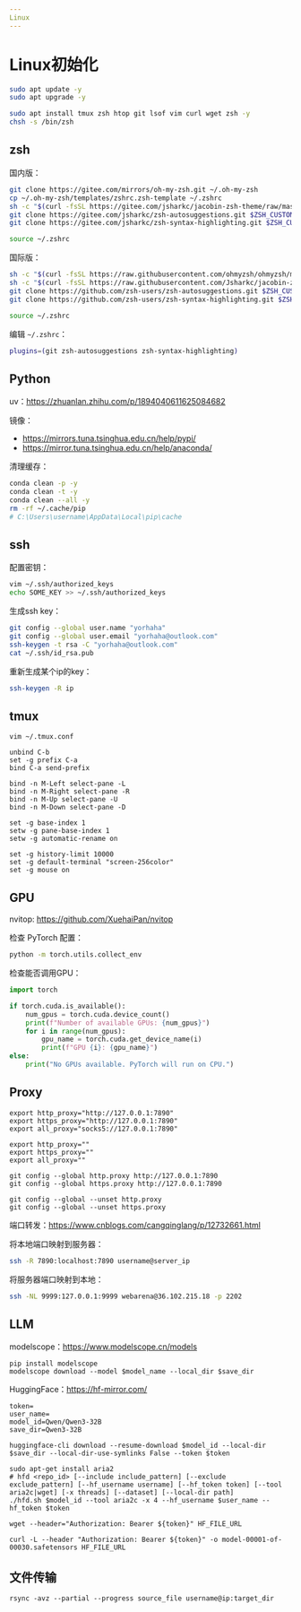 ```yaml
---
Linux
---
```


# Linux初始化

```sh
sudo apt update -y
sudo apt upgrade -y

sudo apt install tmux zsh htop git lsof vim curl wget zsh -y
chsh -s /bin/zsh
```

## zsh

国内版：

```sh
git clone https://gitee.com/mirrors/oh-my-zsh.git ~/.oh-my-zsh
cp ~/.oh-my-zsh/templates/zshrc.zsh-template ~/.zshrc
sh -c "$(curl -fsSL https://gitee.com/jsharkc/jacobin-zsh-theme/raw/master/install.sh)"
git clone https://gitee.com/jsharkc/zsh-autosuggestions.git $ZSH_CUSTOM/plugins/zsh-autosuggestions
git clone https://gitee.com/jsharkc/zsh-syntax-highlighting.git $ZSH_CUSTOM/plugins/zsh-syntax-highlighting

source ~/.zshrc
```

国际版：

```sh
sh -c "$(curl -fsSL https://raw.githubusercontent.com/ohmyzsh/ohmyzsh/master/tools/install.sh)"
sh -c "$(curl -fsSL https://raw.githubusercontent.com/Jsharkc/jacobin-zsh-theme/master/install.sh)" 
git clone https://github.com/zsh-users/zsh-autosuggestions.git $ZSH_CUSTOM/plugins/zsh-autosuggestions
git clone https://github.com/zsh-users/zsh-syntax-highlighting.git $ZSH_CUSTOM/plugins/zsh-syntax-highlighting

source ~/.zshrc
```

编辑 `~/.zshrc`：

```sh
plugins=(git zsh-autosuggestions zsh-syntax-highlighting)
```

## Python

uv：https://zhuanlan.zhihu.com/p/1894040611625084682

镜像：
- https://mirrors.tuna.tsinghua.edu.cn/help/pypi/
- https://mirror.tuna.tsinghua.edu.cn/help/anaconda/

清理缓存：

```sh
conda clean -p -y
conda clean -t -y
conda clean --all -y
rm -rf ~/.cache/pip
# C:\Users\username\AppData\Local\pip\cache
```

## ssh

配置密钥：

```sh
vim ~/.ssh/authorized_keys
echo SOME_KEY >> ~/.ssh/authorized_keys
```

生成ssh key：

```sh
git config --global user.name "yorhaha"
git config --global user.email "yorhaha@outlook.com"
ssh-keygen -t rsa -C "yorhaha@outlook.com"
cat ~/.ssh/id_rsa.pub
```

重新生成某个ip的key：

```sh
ssh-keygen -R ip
```

## tmux

`vim ~/.tmux.conf`

```
unbind C-b
set -g prefix C-a
bind C-a send-prefix

bind -n M-Left select-pane -L
bind -n M-Right select-pane -R
bind -n M-Up select-pane -U
bind -n M-Down select-pane -D

set -g base-index 1
setw -g pane-base-index 1
setw -g automatic-rename on

set -g history-limit 10000
set -g default-terminal "screen-256color"
set -g mouse on
```

## GPU

nvitop: https://github.com/XuehaiPan/nvitop

检查 PyTorch 配置：

```sh
python -m torch.utils.collect_env
```

检查能否调用GPU：

```python
import torch

if torch.cuda.is_available():
    num_gpus = torch.cuda.device_count()
    print(f"Number of available GPUs: {num_gpus}")
    for i in range(num_gpus):
        gpu_name = torch.cuda.get_device_name(i)
        print(f"GPU {i}: {gpu_name}")
else:
    print("No GPUs available. PyTorch will run on CPU.")
```

## Proxy

```
export http_proxy="http://127.0.0.1:7890"
export https_proxy="http://127.0.0.1:7890"
export all_proxy="socks5://127.0.0.1:7890"

export http_proxy=""
export https_proxy=""
export all_proxy=""

git config --global http.proxy http://127.0.0.1:7890
git config --global https.proxy http://127.0.0.1:7890

git config --global --unset http.proxy
git config --global --unset https.proxy
```

端口转发：https://www.cnblogs.com/cangqinglang/p/12732661.html

将本地端口映射到服务器：

```sh
ssh -R 7890:localhost:7890 username@server_ip
```

将服务器端口映射到本地：

```sh
ssh -NL 9999:127.0.0.1:9999 webarena@36.102.215.18 -p 2202
```

## LLM

modelscope：https://www.modelscope.cn/models

```
pip install modelscope
modelscope download --model $model_name --local_dir $save_dir
```

HuggingFace：https://hf-mirror.com/

```
token=
user_name=
model_id=Qwen/Qwen3-32B
save_dir=Qwen3-32B

huggingface-cli download --resume-download $model_id --local-dir $save_dir --local-dir-use-symlinks False --token $token

sudo apt-get install aria2
# hfd <repo_id> [--include include_pattern] [--exclude exclude_pattern] [--hf_username username] [--hf_token token] [--tool aria2c|wget] [-x threads] [--dataset] [--local-dir path]
./hfd.sh $model_id --tool aria2c -x 4 --hf_username $user_name --hf_token $token

wget --header="Authorization: Bearer ${token}" HF_FILE_URL

curl -L --header "Authorization: Bearer ${token}" -o model-00001-of-00030.safetensors HF_FILE_URL
```

## 文件传输

```
rsync -avz --partial --progress source_file username@ip:target_dir
```

